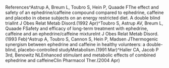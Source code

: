 References^Astrup A, Breum L, Toubro S, Hein P, Quaade FThe effect and safety of an ephedrine/caffeine compound compared to ephedrine, caffeine and placebo in obese subjects on an energy restricted diet. A double blind trialInt J Obes Relat Metab Disord.(1992 Apr)^Toubro S, Astrup AV, Breum L, Quaade FSafety and efficacy of long-term treatment with ephedrine, caffeine and an ephedrine/caffeine mixtureInt J Obes Relat Metab Disord.(1993 Feb)^Astrup A, Toubro S, Cannon S, Hein P, Madsen JThermogenic synergism between ephedrine and caffeine in healthy volunteers: a double-blind, placebo-controlled studyMetabolism.(1991 Mar)^Haller CA, Jacob P 3rd, Benowitz NLEnhanced stimulant and metabolic effects of combined ephedrine and caffeineClin Pharmacol Ther.(2004 Apr)